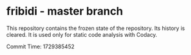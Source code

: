 # fribidi - master branch

This repository contains the frozen state of the repository.
Its history is cleared. It is used only for static code
analysis with Codacy.

Commit Time: 1729385452